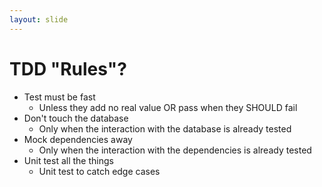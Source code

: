 ```yaml
---
layout: slide
---
```


# TDD "Rules"?

- Test must be fast
  - Unless they add no real value OR pass when they SHOULD fail
- Don't touch the database
  - Only when the interaction with the database is already tested
- Mock dependencies away
  - Only when the interaction with the dependencies is already tested
- Unit test all the things
  - Unit test to catch edge cases
